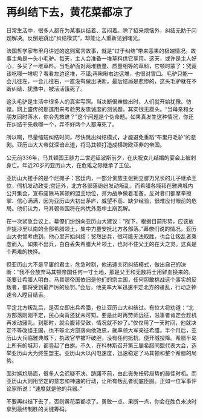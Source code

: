 # 再纠结下去，黄花菜都凉了

日常生活中，很多人都在为某事纠结着、苦闷着。除了招来烦恼外，纠结无助于问题解决。反倒是跳出“纠结模式”，却能让人重新见到曙光。 

法国哲学家布里丹讲述的这则寓言故事，就是“过于纠结”带来恶果的极端情况。故事主角是一头小毛驴。每天，主人会准备一堆草料供它享用。这天，或许是主人好心，多买了一堆草料。当毛驴面对两堆数量、质量相等的草料，它顿时蒙了：究竟该吃哪一堆呢？看看左边这堆，不错;再瞅瞅右边这堆，也很对胃口。毛驴只能一会儿往左，一会儿往右，一直没有做出决断。最后结局是悲惨的，这头毛驴就在不断纠结、犹豫中，被活活饿死了。 

这头毛驴是生活中很多人的真实写照。当决断很难做出时，人们就开始犹豫、彷徨。网上盛传的那道用来考验男友忠诚度的测试题，其实很无厘头。“当母亲和女朋友同时落水，你会先救谁？”这个问题是个伪命题。如果真发生这种情况，你还在纠结于先救哪一个，弄不好两个人都淹死了。 

所以啊，尽量缩短纠结时间，尽快跳出纠结模式，才能避免重蹈“布里丹毛驴”的悲剧。亚历山大大帝就深谙此道，将马其顿打造成横跨欧亚非的帝国。 

公元前336年，马其顿国王腓力二世远征波斯前夕，在庆祝女儿结婚的宴会上被刺身亡。年近20岁的亚历山大，在危难之际继承了王位。 

亚历山大接手的是个烂摊子：宫廷内，一部分贵族主张拥立腓力兄长的儿子继承王位，伺机发动政变;宫廷外，北方各部落纷纷发动叛乱，而希腊各城邦在雅典城内公开集会，宣布废除马其顿的盟主地位，并为战争做着准备。反对者们都摩拳擦掌、信心满满，因为亚历山大初出茅庐，威望不高、缺少经验，很难应付眼前的危局。他们认为，马其顿帝国将在内忧外患中土崩瓦解。 

在一次紧急会议上，幕僚们纷纷向亚历山大建议：“陛下，根据目前形势，应该放弃提沙里以南的全部希腊领土，集中力量安抚北方各部落。”幕僚们说的情况，亚历山大也曾考虑到。他心里开始纠结：贸然出兵，很可能无法取胜，也会让叛乱者乘虚而入。如果不出兵，白白丢失希腊大片领土，也对不住父王的在天之灵。这真是个两难的抉择。 

但亚历山大不是平庸的君主，危急时刻，他迅速关闭纠结模式，做出自己的决断：“我不会放弃马其顿帝国任何一寸土地，那是父王和无数将士用鲜血换来的。我要让希腊人明白，马其顿帝国依旧是他们的宗主国，任何胆敢挑战这个事实的反叛者，都将受到最严厉的惩罚。”会后，他亲率大军迅速平定北方的骚乱，行动之神速令人瞠目结舌。 

平定北方叛乱后，是否立即出兵希腊，也让亚历山大纠结过。有位大将劝道：“北方部落刚刚平定，民心向背还犹未可知。要是此时再劳师远征，滋事者肯定会趁机再发动骚乱。到那时，就会腹背受敌，情况就不妙了。”仅仅用了一天时间，他就决定不等改组王国，也不等北方部落向他效忠，就率领大军亲征希腊。半个月后，亚历山大兵临雅典城下，执政官早被吓破胆，没有任何抵抗，便开城投降。希腊半岛上所有的城邦，都竖起了白旗。不久，在科林斯召开第三届希腊同盟代表大会，选举亚历山大为终生盟主。亚历山大以闪电速度，迅速稳定了马其顿和整个希腊的局势。 

面对尴尬局面，很多人会迟疑不决、踌躇不前，由此丧失扭转局势的最佳时机。而亚历山大则用坚定的意志和神速的行动，让所有叛乱者彻底臣服。正如一位军事评论家所说：“速度就是他的兵器。” 

不要再纠结下去了，否则黄花菜都凉了。勇敢一点、果断一点，你会在胜负未决时拿到最终制胜的关键筹码。
